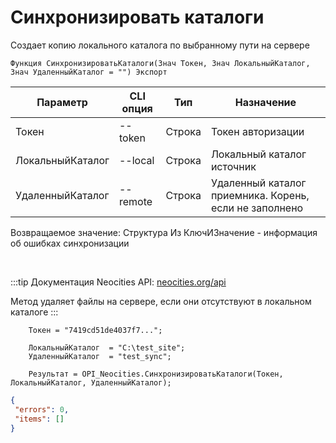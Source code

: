 ﻿---
sidebar_position: 5
---

# Синхронизировать каталоги
 Создает копию локального каталога по выбранному пути на сервере



`Функция СинхронизироватьКаталоги(Знач Токен, Знач ЛокальныйКаталог, Знач УдаленныйКаталог = "") Экспорт`

  | Параметр | CLI опция | Тип | Назначение |
  |-|-|-|-|
  | Токен | --token | Строка | Токен авторизации |
  | ЛокальныйКаталог | --local | Строка | Локальный каталог источник |
  | УдаленныйКаталог | --remote | Строка | Удаленный каталог приемника. Корень, если не заполнено |

  
  Возвращаемое значение:   Структура Из КлючИЗначение - информация об ошибках синхронизации

<br/>

:::tip
Документация Neocities API: [neocities.org/api](https://neocities.org/api)

 Метод удаляет файлы на сервере, если они отсутствуют в локальном каталоге
:::
<br/>


```bsl title="Пример кода"
    Токен = "7419cd51de4037f7...";

    ЛокальныйКаталог  = "C:\test_site";
    УдаленныйКаталог  = "test_sync";

    Результат = OPI_Neocities.СинхронизироватьКаталоги(Токен, ЛокальныйКаталог, УдаленныйКаталог);
```
    



```json title="Результат"
{
 "errors": 0,
 "items": []
}
```
